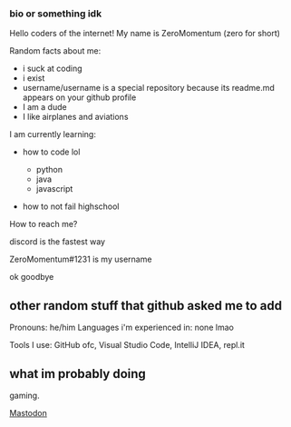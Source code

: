 ### bio or something idk

Hello coders of the internet! My name is ZeroMomentum (zero for short)

Random facts about me:

- i suck at coding
- i exist
- username/username is a special repository because its readme.md appears on your github profile
- I am a dude
- I like airplanes and aviations

I am currently learning:

- how to code lol
  - python
  - java
  - javascript
  
- how to not fail highschool

How to reach me?

discord is the fastest way

ZeroMomentum#1231 is my username

ok goodbye

## other random stuff that github asked me to add
Pronouns: he/him
Languages i'm experienced in: none lmao

Tools I use: GitHub ofc, Visual Studio Code, IntelliJ IDEA, repl.it

## what im probably doing
gaming.

<a rel="me" href="https://mstdn.social/@zeromomentum">Mastodon</a>

<!--
**svcodes/svcodes** is a ✨ _special_ ✨ repository because its `README.md` (this file) appears on your GitHub profile.

Here are some ideas to get you started:

- 🔭 I’m currently working on ...
- 🌱 I’m currently learning ...
- 👯 I’m looking to collaborate on ...
- 🤔 I’m looking for help with ...
- 💬 Ask me about ...
- 📫 How to reach me: ...
- 😄 Pronouns: ...
- ⚡ Fun fact: ...
-->
